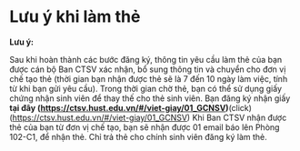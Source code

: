 # Lưu ý khi làm thẻ

**Lưu ý:**

Sau khi hoàn thành các bước đăng ký, thông tin yêu cầu làm thẻ của bạn được cán bộ Ban CTSV xác nhận, bổ sung thông tin và chuyển cho đơn vị chế tạo thẻ (thời gian bạn nhận được thẻ sẽ là 7 đến 10 ngày làm việc, tính từ khi bạn gửi yêu cầu).
Trong thời gian chờ thẻ, bạn có thể sử dụng giấy chứng nhận sinh viên để thay thế cho thẻ sinh viên. Bạn đăng ký nhận giấy **tại đây  (https://ctsv.hust.edu.vn/#/viet-giay/01_GCNSV)**(click) (https://ctsv.hust.edu.vn/#/viet-giay/01_GCNSV)
Khi Ban CTSV nhận được thẻ của bạn từ đơn vị chế tạo, bạn sẽ nhận được 01 email báo lên Phòng 102-C1, để nhận thẻ. Chỉ trả thẻ cho chính sinh viên đăng ký làm thẻ.